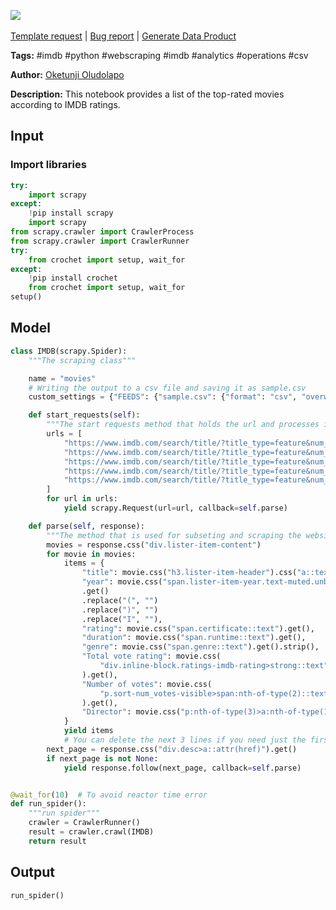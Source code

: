 <a href="https://app.naas.ai/user-redirect/naas/downloader?url=https://raw.githubusercontent.com/jupyter-naas/awesome-notebooks/master/IMDB/Top_IMDB_Movie.ipynb" target="_parent"><img src="https://naasai-public.s3.eu-west-3.amazonaws.com/Open_in_Naas_Lab.svg"/></a><br><br><a href="https://github.com/jupyter-naas/awesome-notebooks/issues/new?assignees=&labels=&template=template-request.md&title=Tool+-+Action+of+the+notebook+">Template request</a> | <a href="https://github.com/jupyter-naas/awesome-notebooks/issues/new?assignees=&labels=bug&template=bug_report.md&title=IMDB+-+Top++Movie:+Error+short+description">Bug report</a> | <a href="https://app.naas.ai/user-redirect/naas/downloader?url=https://raw.githubusercontent.com/jupyter-naas/awesome-notebooks/master/Naas/Naas_Start_data_product.ipynb" target="_parent">Generate Data Product</a>

**Tags:** #imdb #python #webscraping #imdb #analytics #operations #csv

**Author:** [Oketunji Oludolapo](https://www.linkedin.com/in/oludolapo-oketunji/)

**Description:** This notebook provides a list of the top-rated movies according to IMDB ratings.

## Input

### Import libraries


```python
try:
    import scrapy
except:
    !pip install scrapy
    import scrapy
from scrapy.crawler import CrawlerProcess
from scrapy.crawler import CrawlerRunner
try:
    from crochet import setup, wait_for
except:
    !pip install crochet
    from crochet import setup, wait_for
setup()
```

## Model


```python
class IMDB(scrapy.Spider):
    """The scraping class"""

    name = "movies"
    # Writing the output to a csv file and saving it as sample.csv
    custom_settings = {"FEEDS": {"sample.csv": {"format": "csv", "overwrite": True}}}

    def start_requests(self):
        """The start requests method that holds the url and processes it then send it to the parse method"""
        urls = [
            "https://www.imdb.com/search/title/?title_type=feature&num_votes=25000,&genres=action",
            "https://www.imdb.com/search/title/?title_type=feature&num_votes=25000,&genres=adventure",
            "https://www.imdb.com/search/title/?title_type=feature&num_votes=25000,&genres=animation",
            "https://www.imdb.com/search/title/?title_type=feature&num_votes=25000,&genres=fantasy",
            "https://www.imdb.com/search/title/?title_type=feature&num_votes=25000,&genres=romance",
        ]
        for url in urls:
            yield scrapy.Request(url=url, callback=self.parse)

    def parse(self, response):
        """The method that is used for subseting and scraping the websites into acceptable formats"""
        movies = response.css("div.lister-item-content")
        for movie in movies:
            items = {
                "title": movie.css("h3.lister-item-header").css("a::text").get(),
                "year": movie.css("span.lister-item-year.text-muted.unbold::text")
                .get()
                .replace("(", "")
                .replace(")", "")
                .replace("I", ""),
                "rating": movie.css("span.certificate::text").get(),
                "duration": movie.css("span.runtime::text").get(),
                "genre": movie.css("span.genre::text").get().strip(),
                "Total vote rating": movie.css(
                    "div.inline-block.ratings-imdb-rating>strong::text"
                ).get(),
                "Number of votes": movie.css(
                    "p.sort-num_votes-visible>span:nth-of-type(2)::text"
                ).get(),
                "Director": movie.css("p:nth-of-type(3)>a:nth-of-type(1)::text").get(),
            }
            yield items
            # You can delete the next 3 lines if you need just the first page and not all pages.
        next_page = response.css("div.desc>a::attr(href)").get()
        if next_page is not None:
            yield response.follow(next_page, callback=self.parse)


@wait_for(10)  # To avoid reactor time error
def run_spider():
    """run spider"""
    crawler = CrawlerRunner()
    result = crawler.crawl(IMDB)
    return result
```

## Output


```python
run_spider()
```
